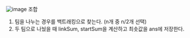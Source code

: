 ![image](https://user-images.githubusercontent.com/33195517/185019897-7228503b-8726-4a13-8221-6ca526d4c50c.png)
조합
</br>
1. 팀을 나누는 경우를 백트래킹으로 찾는다. (n개 중 n/2개 선택)
2. 두 팀으로 나눴을 때 linkSum, startSum을 계산하고 최솟값을 ans에 저장한다.
